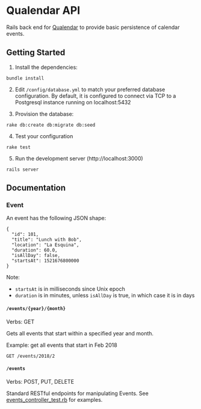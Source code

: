 Qualendar API
=============

Rails back end for [Qualendar](https://github.com/pzhine/qualendar)
to provide basic persistence of calendar events.

Getting Started
---------------
1. Install the dependencies:
```
bundle install
```

2. Edit `/config/database.yml` to match your preferred database configuration.
By default, it is configured to connect via TCP to a Postgresql instance running
on localhost:5432

3. Provision the database:
```
rake db:create db:migrate db:seed
```

4. Test your configuration
```
rake test
```

5. Run the development server (http://localhost:3000)
```
rails server
```

Documentation
-------------

### Event
An event has the following JSON shape:
```
{
  "id": 101,
  "title": "Lunch with Bob",
  "location": "La Esquina",
  "duration": 60.0,
  "isAllDay": false,
  "startsAt": 1521676800000
}
```
Note:
- `startsAt` is in milliseconds since Unix epoch
- `duration` is in minutes, unless `isAllDay` is true, in which case it is in days

#### `/events/{year}/{month}`
Verbs: GET

Gets all events that start within a specified year and month.

Example: get all events that start in Feb 2018
```
GET /events/2018/2
```

#### `/events`
Verbs: POST, PUT, DELETE

Standard RESTful endpoints for manipulating Events. See [events_controller_test.rb](test/controllers/events_controller_test.rb) for examples.
